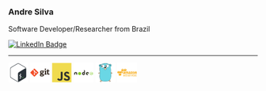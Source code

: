 

  ### Andre Silva
  
  Software Developer/Researcher from Brazil
  
  <div id="badges">
      <a href="https://www.linkedin.com/in/andreswebs/">
          <img src="https://img.shields.io/badge/LinkedIn-blue?logo=linkedin&logoColor=white" alt="LinkedIn Badge"/>
      </a> 
  </div>
  <hr />
  <div id="tools">      
      <img src="https://github.com/devicons/devicon/blob/master/icons/bash/bash-original.svg" title="bash" **alt="bash" width="40" height="40"/>
      <img src="https://github.com/devicons/devicon/blob/master/icons/git/git-original-wordmark.svg" title="git" **alt="git" width="40" height="40"/>
      <img src="https://github.com/devicons/devicon/blob/master/icons/javascript/javascript-original.svg" title="javascript" **alt="javascript" width="40" height="40"/>
      <img src="https://github.com/devicons/devicon/blob/master/icons/nodejs/nodejs-original-wordmark.svg" title="nodejs" **alt="nodejs" width="40" height="40"/>
          <img src="https://github.com/devicons/devicon/blob/master/icons/go/go-original.svg" title="" **alt="" width="40" height="40"/>
      <img src="https://github.com/devicons/devicon/blob/master/icons/amazonwebservices/amazonwebservices-plain-wordmark.svg" title="aws" **alt="aws" width="40" height="40"/>

  </div>
<!--

<div id="header" align="center">
      <img src="" title="" **alt="" width="40" height="40"/>

        <img src="" title="" **alt="" width="40" height="40"/>
        <img src="" title="" **alt="" width="40" height="40"/>


      <img src="https://github.com/devicons/devicon/blob/master/icons/javascript/javascript-original.svg" title="JavaScript" **alt="JavaScript" width="40" height="40"/>
      <img src="" title="NodeJS" **alt="NodeJS" width="40" height="40"/>
      <img src="" title="AWS" **alt="AWS" width="40" height="40"/>


</div>
-->

